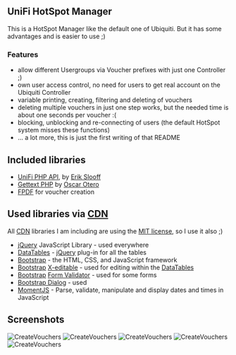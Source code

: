 
## UniFi HotSpot Manager

This is a HotSpot Manager like the default one of Ubiquiti. But it has some advantages and is easier to use ;)

### Features
- allow different Usergroups via Voucher prefixes with just one Controller ;)
- own user access control, no need for users to get real account on the Ubiquiti Controller
- variable printing, creating, filtering and deleting of vouchers
- deleting multiple vouchers in just one step works, but the needed time is about one seconds per voucher :(
- blocking, unblocking and re-connecting of users (the default HotSpot system misses these functions)
- ... a lot more, this is just the first writing of that README

## Included libraries
- [UniFi PHP API](https://github.com/Art-of-WiFi/UniFi-API-browser/tree/master/phpapi), by [Erik Slooff](https://github.com/malle-pietje)
- [Gettext PHP](https://github.com/oscarotero/Gettext) by [Oscar Otero](https://github.com/oscarotero/)
- [FPDF](http://www.fpdf.org/) for voucher creation

## Used libraries via [CDN]

All [CDN] libraries I am including are using the [MIT license], so I use it also ;)

- [jQuery] JavaScript Library - used everywhere
- [DataTables] - [jQuery] plug-in for all the tables
- [Bootstrap] - the HTML, CSS, and JavaScript framework
- [Bootstrap] [X-editable](https://vitalets.github.io/x-editable/) - used for editing within the [DataTables]
- [Bootstrap] [Form Validator](https://1000hz.github.io/bootstrap-validator/) - used for some forms
- [Bootstrap Dialog](https://github.com/nakupanda/bootstrap3-dialog) - used
- [MomentJS](https://momentjs.com/) - Parse, validate, manipulate and display dates and times in JavaScript

[CDN]:https://en.wikipedia.org/wiki/Content_delivery_network/
[MIT license]:https://opensource.org/licenses/MIT
[DataTables]:https://datatables.net/
[jQuery]:https://github.com/jquery/jquery
[Bootstrap]:https://github.com/twbs/bootstrap

## Screenshots
![CreateVouchers](https://raw.githubusercontent.com/mcmilk/UniFi-HotSpot-Manager/master/contrib/01_CreateVouchers_de.png "CreateVouchers - german")
![CreateVouchers](https://raw.githubusercontent.com/mcmilk/UniFi-HotSpot-Manager/master/contrib/02_CreateVouchers_en.png "CreateVouchers - english")
![CreateVouchers](https://raw.githubusercontent.com/mcmilk/UniFi-HotSpot-Manager/master/contrib/02_CreateVouchers_en.png "CreateVouchers German")
![CreateVouchers](https://raw.githubusercontent.com/mcmilk/UniFi-HotSpot-Manager/master/contrib/04_UserManagement.png "CreateVouchers German")
![CreateVouchers](https://raw.githubusercontent.com/mcmilk/UniFi-HotSpot-Manager/master/contrib/05_Translations.png "CreateVouchers German")
